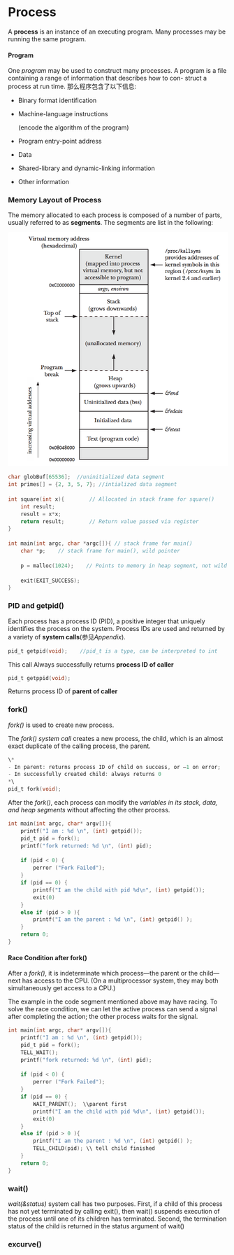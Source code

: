 # Process
A **process** is an instance of an executing program. Many processes may be running the same program.

#### Program
One *program* may be used to construct many processes. 
A program is a file containing a range of information that describes how to con- struct a process at run time. 
那么程序包含了以下信息:

- Binary format identification
- Machine-language instructions

    (encode the algorithm of the program)
- Program entry-point address
- Data
- Shared-library and dynamic-linking information
- Other information

### Memory Layout of Process
The memory allocated to each process is composed of a number of parts, usually referred to as **segments**. The segments are list in the following:

![The Memory Layout of Process](/assets/typicalMemoryLayout.png)


```c
char globBuf[65536];  //uninitialized data segment
int primes[] = {2, 3, 5, 7}; //intialized data segment

int square(int x){        // Allocated in stack frame for square()
    int result;           
    result = x*x;    
    return result;        // Return value passed via register
}

int main(int argc, char *argc[]){ // stack frame for main() 
    char *p;    // stack frame for main(), wild pointer
    
    p = malloc(1024);    // Points to memory in heap segment, not wild pointer anymore
    
    exit(EXIT_SUCCESS);
}

```

### PID and getpid()

Each process has a process ID (PID), a positive integer that uniquely identifies the process on the system. 
Process IDs are used and returned by a variety of **system calls**(参见*Appendix*).
```c
pid_t getpid(void);    //pid_t is a type, can be interpreted to int
```
This call Always successfully returns **process ID of caller**
```c
pid_t getppid(void);
```
Returns process ID of **parent of caller**
### fork()
*fork()* is used to create new process. 

The *fork() system call* creates a new process, the child, which is an almost exact duplicate of the calling process, the parent.

```c
\*
- In parent: returns process ID of child on success, or –1 on error;
- In successfully created child: always returns 0
*\
pid_t fork(void); 
```
After the *fork()*, each process can modify the *variables in its stack, data, and heap
segments* without affecting the other process.
```c
int main(int argc, char* argv[]){
	printf("I am : %d \n", (int) getpid());
	pid_t pid = fork();
	printf("fork returned: %d \n", (int) pid);

	if (pid < 0) {
		perror ("Fork Failed");
	}
	if (pid == 0) {
		printf("I am the child with pid %d\n", (int) getpid());
		exit(0)
	}
	else if (pid > 0 ){
		printf("I am the parent : %d \n", (int) getpid() );
	}
	return 0;
}
```
#### Race Condition after fork()
After a *fork()*, it is indeterminate which process—the parent or the child—next has access to the CPU. (On a multiprocessor system, they may both simultaneously get access to a CPU.)

The example in the code segment mentioned above may have racing. To solve the race condition, we can let the active process can send a signal after completing the action; the other process waits for the signal.
```c
int main(int argc, char* argv[]){
	printf("I am : %d \n", (int) getpid());
	pid_t pid = fork();
	TELL_WAIT();
	printf("fork returned: %d \n", (int) pid);

	if (pid < 0) {
		perror ("Fork Failed");
	}
	if (pid == 0) {
		WAIT_PARENT();  \\parent first
		printf("I am the child with pid %d\n", (int) getpid());
		exit(0)
	}
	else if (pid > 0 ){
		printf("I am the parent : %d \n", (int) getpid() );
		TELL_CHILD(pid); \\ tell child finished
	}
	return 0;
}
```

### wait()

*wait(&status)* system call has two purposes. First, if a child of this process
has not yet terminated by calling exit(), then wait() suspends execution of the
process until one of its children has terminated. Second, the termination status
of the child is returned in the status argument of wait()

### excurve()



